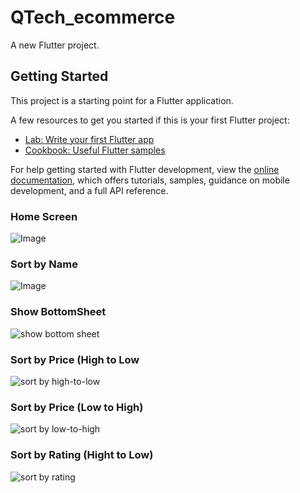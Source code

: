 # QTech_ecommerce

A new Flutter project.

## Getting Started

This project is a starting point for a Flutter application.

A few resources to get you started if this is your first Flutter project:

- [Lab: Write your first Flutter app](https://docs.flutter.dev/get-started/codelab)
- [Cookbook: Useful Flutter samples](https://docs.flutter.dev/cookbook)

For help getting started with Flutter development, view the
[online documentation](https://docs.flutter.dev/), which offers tutorials,
samples, guidance on mobile development, and a full API reference.

### Home Screen
![Image](https://github.com/user-attachments/assets/8382173f-0311-402d-878b-357b56f5405c)

### Sort by Name
![Image](https://github.com/user-attachments/assets/51a94954-55b6-4189-8d12-05866f757a32)

### Show BottomSheet
![show bottom sheet](https://github.com/user-attachments/assets/6d3fc321-4389-4086-8416-96948dce2bc1)

### Sort by Price (High to Low
![sort by high-to-low](https://github.com/user-attachments/assets/a38cd93a-ce99-4007-9958-05a562e4209d)

### Sort by Price (Low to High)
![sort by low-to-high](https://github.com/user-attachments/assets/15c7d87c-2a2a-4c4b-b04e-cc56099d5857)

### Sort by Rating (Hight to Low)
![sort by rating](https://github.com/user-attachments/assets/0e38a69e-dd4a-47ba-b65f-b43fa8a82213)
